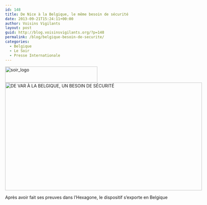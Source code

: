 ```yaml
---
id: 148
title: De Nice à la Belgique, le même besoin de sécurité
date: 2013-09-21T15:24:11+00:00
author: Voisins Vigilants
layout: post
guid: http://blog.voisinsvigilants.org/?p=148
permalink: /blog/belgique-besoin-de-securite/
categories:
  - Belgique
  - Le Soir
  - Presse Internationale
---
```

<img class="alignleft size-medium wp-image-149" src="http://blog.voisinsvigilants.org/wp-content/uploads/2014/09/soir_logo-300x52.jpg" alt="soir_logo" width="300" height="52" />

<div id="attachment_152" style="width: 650px" class="wp-caption aligncenter">
  <a title="Article complet Le Soir" href="http://blog.voisinsvigilants.org/wp-content/uploads/2014/09/Article-Le-Soir.jpg" target="_blank"><img class="wp-image-152 size-large" src="http://blog.voisinsvigilants.org/wp-content/uploads/2014/09/Article-Le-Soir-1024x562.jpg" alt="DE VAR À LA BELGIQUE, UN BESOIN DE SÉCURITÉ" width="640" height="351" /></a>
  
  <p class="wp-caption-text">
    Après avoir fait ses preuves dans l’Hexagone, le dispositif s’exporte en Belgique
  </p>
</div>